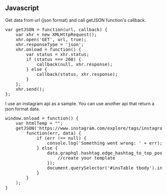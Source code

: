 <h2>Javascript</h2>
Get data from url (json format) and call getJSON function's callback.
<pre>
var getJSON = function(url, callback) {
    var xhr = new XMLHttpRequest();
    xhr.open('GET', url, true);
    xhr.responseType = 'json';
    xhr.onload = function() {
        var status = xhr.status;
        if (status === 200) {
            callback(null, xhr.response);
        } else {
            callback(status, xhr.response);
        }
    };
    xhr.send();
};
</pre>

I use an instagram api as a sample. You can use another api that return a json format data.
<pre>
window.onload = function() {
    var htmlTemp = "";
    getJSON('https://www.instagram.com/explore/tags/instagram/?__a=1',
        function(err, data) {
            if (err !== null) {
                console.log('Something went wrong: ' + err);
            } else {
                data.graphql.hashtag.edge_hashtag_to_top_posts.edges.forEach(function(item) {
                    //create your template
                });
                document.querySelector('#insTable tbody').innerHTML = htmlTemp; // append your template
            }
        }
    );
}
</pre>
